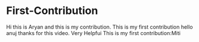 # First-Contribution
Hi this is Aryan and this is my contribution.
This is my first contribution
hello anuj thanks for this video. Very Helpfui
This is my first contribution:Miti
